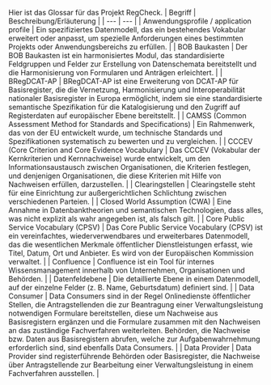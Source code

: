 Hier ist das Glossar für das Projekt RegCheck.
| Begriff | Beschreibung/Erläuterung |
| --- | --- |
| Anwendungsprofile / application profile | Ein spezifiziertes Datenmodell, das ein bestehendes Vokabular erweitert oder anpasst, um spezielle Anforderungen eines bestimmten Projekts oder Anwendungsbereichs zu erfüllen. |
| BOB Baukasten  | Der BOB Baukasten ist ein harmonisiertes Modul, das standardisierte Feldgruppen und Felder zur Erstellung von Datenschemata bereitstellt und die Harmonisierung von Formularen und Anträgen erleichtert. |
| BRegDCAT-AP | BRegDCAT-AP ist eine Erweiterung von DCAT-AP für Basisregister, die die Vernetzung, Harmonisierung und Interoperabilität nationaler Basisregister in Europa ermöglicht, indem sie eine standardisierte semantische Spezifikation für die Katalogisierung und den Zugriff auf Registerdaten auf europäischer Ebene bereitstellt. |
| CAMSS (Common Assessment Method for Standards and Specifications) | Ein Rahmenwerk, das von der EU entwickelt wurde, um technische Standards und Spezifikationen systematisch zu bewerten und zu vergleichen. |
| CCCEV (Core Criterion and Core Evidence Vocabulary | Das CCCEV (Vokabular der Kernkriterien und Kernnachweise) wurde entwickelt, um den Informationsaustausch zwischen Organisationen, die Kriterien festlegen, und denjenigen Organisationen, die diese Kriterien mit Hilfe von Nachweisen erfüllen, darzustellen. |
| Clearingstellen | Clearingstelle steht für eine Einrichtung zur außergerichtlichen Schlichtung zwischen verschiedenen Parteien. |
| Closed World Assumption (CWA) | Eine Annahme in Datenbanktheorien und semantischen Technologien, dass alles, was nicht explizit als wahr angegeben ist, als falsch gilt. |
| Core Public Service Vocabulary (CPSV) | Das Core Public Service Vocabulary (CPSV) ist ein vereinfachtes, wiederverwendbares und erweiterbares Datenmodell, das die wesentlichen Merkmale öffentlicher Dienstleistungen erfasst, wie Titel, Datum, Ort und Anbieter. Es wird von der Europäischen Kommission verwaltet. |
| Confluence | Confluence ist ein Tool für internes Wissensmanagement innerhalb von Unternehmen, Organisationen und Behörden. |
| Datenfeldebene | Die detaillierte Ebene in einem Datenmodell, auf der einzelne Felder (z. B. Name, Geburtsdatum) definiert sind. |
| Data Consumer | Data Consumers sind in der Regel Onlinedienste öffentlicher Stellen, die Antragstellenden die zur Beantragung einer Verwaltungsleistung notwendigen Formulare bereitstellen, diese um Nachweise aus Basisregistern ergänzen und die Formulare zusammen mit den Nachweisen an das zuständige Fachverfahren weiterleiten. Behörden, die Nachweise bzw. Daten aus Basisregistern abrufen, welche zur Aufgabenwahrnehmung erforderlich sind, sind ebenfalls Data Consumers. |
| Data Provider | Data Provider sind registerführende Behörden oder Basisregister, die Nachweise über Antragstellende zur Bearbeitung einer Verwaltungsleistung in einem Fachverfahren ausstellen. |
